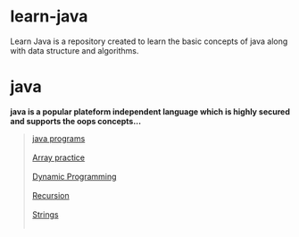 # learn-java
Learn Java is a repository created to learn the basic concepts of java along with data structure and algorithms.
<br>
# java <br>
**java is a popular plateform independent language which is highly secured and supports the oops concepts...**
<br>
>[java programs](https://github.com/MursalimAnsari/learn-java/tree/master/java%20program)<br> <br>
>[Array practice](https://github.com/MursalimAnsari/learn-java/tree/master/src/com)<br> <br>
>[Dynamic Programming](https://github.com/MursalimAnsari/learn-java/tree/master/src/com/dynamicprogramming)<br> <br>
>[Recursion](https://github.com/MursalimAnsari/learn-java/tree/master/src/com/recursion)<br> <br>
>[Strings](https://github.com/MursalimAnsari/learn-java/tree/master/src/com/stringhandling)<br> <br>

